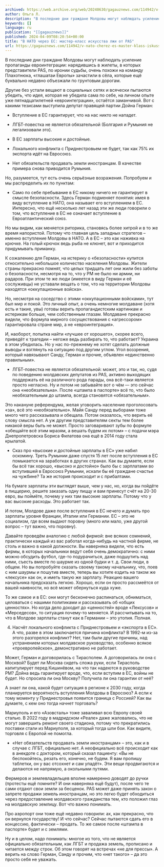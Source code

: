 ```yaml
---
archived: https://web.archive.org/web/20240630/gagauznews.com/114942/v-nato-cherez-es-master-klass-iskusstva-lzhi-ot-pas.html
author: Ольга Л.
description: "В последние дни граждане Молдовы могут наблюдать усиление пропаганды евроинтеграции: нарядившись в жилеты, в которых представители PAS, по иронии судьбы, очень похожи на команду Плахотнюка, «глашатаи Европы» зачастили в сёла, которые ещё буквально недавно объезжали по грунтовым дорогам.  Другие без устали вещают в социальных сетях и всячески пытаются убедить, что идея, которая не убедила сама по себе, на личном опыте уже пятнадцатилетней «евроинтеграции», остаётся заманчивой. Вот с какими тезисами выступила депутат правящей партии Дойна Герман: Вступление в ЕС гарантирует, что на нас никто не нападет. ЛГБТ-повестка не является обязательной (Болгария и Румыния не легализовали это). В ЕС зарплаты высокие и […]"
keywords: []
language: ru
publication: "[[gagauznews]]"
published: 2024-04-09T08:20:54+00:00
title: "В НАТО через ЕС: мастер-класс искусства лжи от PAS"
url: https://gagauznews.com/114942/v-nato-cherez-es-master-klass-iskusstva-lzhi-ot-pas.html
---
```


В последние дни граждане Молдовы могут наблюдать усиление пропаганды евроинтеграции: нарядившись в жилеты, в которых представители PAS, по иронии судьбы, очень похожи на команду Плахотнюка, «глашатаи Европы» зачастили в сёла, которые ещё буквально недавно объезжали по грунтовым дорогам.

Другие без устали вещают в социальных сетях и всячески пытаются убедить, что идея, которая не убедила сама по себе, на личном опыте уже пятнадцатилетней «евроинтеграции», остаётся заманчивой. Вот с какими тезисами выступила депутат правящей партии Дойна Герман:

* Вступление в ЕС гарантирует, что на нас никто не нападет.
* ЛГБТ-повестка не является обязательной (Болгария и Румыния не легализовали это).

* В ЕС зарплаты высокие и достойные.

* Локального конфликта с Приднестровьем не будет, так как 75% их экспорта идёт на Евросоюз.

* Нет обязательств продавать земли иностранцам. В качестве примера снова приводится Румыния.

Но, разумеется, тут есть очень серьёзные возражения. Попробуем и мы распределить их по пунктам:

* Само по себе пребывание в ЕС никому ничего не гарантирует в смысле безопасности. Здесь Герман подменяет понятия: имея в виду вступление в НАТО, она называет его вступлением в ЕС. Интересно, что ещё несколько лет назад эти же люди говорили о том, что вступление в ЕС не означает вступление в Евроатлантический союз.

Но мы видим, как меняется риторика, становясь более хитрой и в то же время напористой. Потому что главная цель западных стратегов – именно вступление Молдовы в НАТО. А в ЕС – это как наживка на крючке. На голый крючок ведь рыба не клюнет, вот и приходится придумывать приманку.

К сожалению для Герман, на истерику о «безопасности» купится относительно небольшое количество населения Молдовы. Жители страны прекрасно помнят, что целых тридцать лет они жили без заботы о безопасности, несмотря на то, что у РМ не было ни армии, ни радаров. При этом те же люди (имеется в виду Герман и её сослуживцы) не уставали вещать о том, что на территории Молдовы находятся «оккупационные войска».

Но, несмотря на соседство с этими «оккупационными войсками», тут был мир и покой. Это личный опыт, а очень немногие молдаване (хотя есть и такие, увы) готовы верить пропагандистским картинкам и истерикам больше, чем собственным глазам. Молдаване прекрасно видели, что формула мирного сосуществования с «агрессором» гарантировала стране мир, а не «евроинтеграция».

И, наоборот, попытка найти «лучшее от хорошего», скорее всего, приведёт к трагедии – негоже ведь разбирать то, что работает? Украина в этом убедилась. Но у нас по-прежнему не хотят сделать должные выводы и взглянуть на ситуацию под другим углом. Угол воззрения, который навязывают Санду, Герман и прочие, объявлен «единственно правильным».

* ЛГБТ-повестка не является обязательной: может, это и так, но, судя по поведению молдавских депутатов из PAS, активно выходящих поддержать её на различного рода парады, она всё-таки является просто негласно. Ну и потом не забывайте вот о чём — это сейчас она «необязательна». После «штампа в паспорте» всё то, что было необязательным до штампа, всегда становятся «обязательным».

Это накануне референдума, желая уговорить население проголосовать «за», всё это «необязательно». Майя Санду перед выборами тоже много чего рассказывала и обещала. Потом оказалось, что верить её слову смысла нет. А уж другим представителям секты тем более никакой веры быть не может. Просто заговаривают зубы по формуле «обещайте всё этим мразям, а вешать будем их потом» – с подачи мэра Днепропетровска Бориса Филатова она ещё в 2014 году стала крылатой.

* Сказ про «высокие и достойные зарплаты в ЕС» уже набил оскомину. Треть Румынии даже спустя 15 лет после вступления в ЕС помыкается на заработках в других странах. Как вы думаете, если бы всё так хорошо, «высоко и достойно» было бы с зарплатами во вступившей в Евросоюз Румынии, искали бы её граждане счастье на чужбине? Та же история происходит и с прибалтами.

На бумаге зарплаты эти выглядят выше, чем у нас, но, когда вы пойдёте в пиццерию, решите заказать одну пиццу и вам принесут счёт на 20-30 евро, вы поймёте, почему у них там высокие зарплаты. Потому что у вас высокие расходы. Это работает так.

И потом, Молдове даже после вступления в ЕС нечего и думать про зарплаты уровня Франции, Италии или Германии. ЕС – это не социализм, где всем выдают поровну (много или мало, уже другой вопрос – тут важно, что поровну).

Давайте проведём аналогию с любой фирмой: вне всяких сомнений, практически каждый из вас работал когда-нибудь на частной фирме, не столь и важно в какой должности. Вы наверняка видели, что есть фирмы, в которых начальники ведут себя очень демократично: с ними можно обсудить футбол, где-то подурачиться, даже подшутить над ними, съесть вместе по шаурме из одной будки и т. д. Свои люди, в общем. Но вы попробуйте сказать своему такому начальнику, что, поев с ним шаурмы и пошутив вместе, теперь вы хотите ездить на таком же «лексусе» как он, и иметь такую же зарплату. Реакцию вашего начальника предсказать легкою. Хорошо, если он просто рассмеётся от вашей наивности, но всё может обернуться куда хуже.

То же самое и в ЕС: они могут бесконечно распинаться, обниматься, целоваться с нашими политиками и рассказывать об «общих ценностях». Но когда дело доходит до «ценностей» вроде «Лексусов» и «Мерседесов», то ситуация почему-то меняется. И рассчитывать на то, что в Молдове зарплаты станут как в Германии – это утопия. Полная.

4. Насчёт локального конфликта с Приднестровьем и «экспорта в ЕС». А что, разве в этом заключается причина конфликта? В 1992-м из-за этого разгорелся конфликт? Нет, там были другие причины, над устранением которых молдавское руководство, особенно всякое «проевропейское», демонстративно не работает.

Может, Герман и договорилась с Тирасполем. А договорилась ли она с Москвой? Будет ли Москва сидеть сложа руки, если Тирасполь капитулирует перед Кишинёвом, на что так надеются в руководстве РМ? Дойна ведь гарантирует вроде, что, если вступим в ЕС, войны не будет. Но спросила ли она Москву? Получила ли она гарантии от неё?

А знает ли она, какой будет ситуация в регионе к 2030 году, когда планируется вероятность вступления Молдовы в Евросоюз? А если к тому моменту у Приднестровья появится граница с Россией? Как вы думаете, с кем оно тогда начнет торговать?

Мариуполь и его «Азовсталь» тоже заваливал всю Европу своей сталью. В 2022 году в мадридском «Реале» даже жаловались, что не могут завершить ремонт своего стадиона, потому что прекратились поставки стали из Мариуполя, за который тогда шли бои. Как видите, торговля с Европой не помогла.

* «Нет обязательств продавать земли иностранцам» – это, как и в случае с ЛГБТ, официально нет. А неофициально всё происходит как в анекдоте с доктором, который сказал пациенту: «Вы не беспокойтесь, резать его, конечно, не будем. Я вам пропишу таблетки, он у вас отсохнет и сам упадёт». Эти вещи продвигаются и делаются не напрямую, а окольными путями.

Фермеров и землевладельцев вполне намеренно доводят до ручки (протесты ещё помните? И они наверняка ещё будут), после чего те сами отдают свои земли за бесценок. PAS может даже принять закон о запрете продажи земель иностранцам, но это легко будет обходиться через предоставление молдавского гражданства тем, кто положил глаз на молдавскую землицу. Вот что важно понимать.

Про аэропорт они тоже ещё недавно говорили: ах, как прекрасно, что он вернулся государству! И что сейчас? Сейчас пытаются сдать его в концессию, фактически – продать. То же самое после «штампа в паспорте» будет и с землями.

Ну и в целом, надо понимать: многое из того, что не является официально обязательным, как ЛГБТ и продажа земель, прописано и читается между строк. Об этом говорят на встречах «не для прессы». А верить на слово Герман, Санду и прочим, что «нет такого» – да это просто себя не уважать.